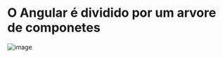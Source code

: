 # O Angular é dividido por um arvore de componetes 
![image](https://user-images.githubusercontent.com/99850729/184552599-6e30f834-51be-4144-b791-c4f4dbe82dde.png)
